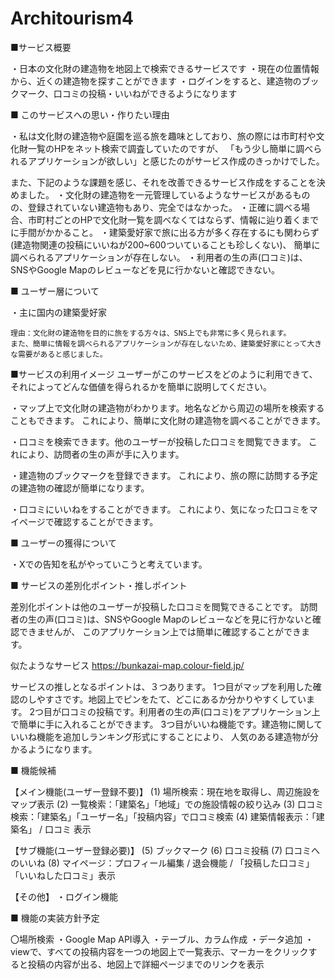 # Architourism4

■サービス概要

・日本の文化財の建造物を地図上で検索できるサービスです
    ・現在の位置情報から、近くの建造物を探すことができます
    ・ログインをすると、建造物のブックマーク、口コミの投稿・いいねができるようになります


■ このサービスへの思い・作りたい理由

・私は文化財の建造物や庭園を巡る旅を趣味としており、旅の際には市町村や文化財一覧のHPをネット検索で調査していたのですが、
「もう少し簡単に調べられるアプリケーションが欲しい」と感じたのがサービス作成のきっかけでした。

また、下記のような課題を感じ、それを改善できるサービス作成をすることを決めました。
	・文化財の建造物を一元管理しているようなサービスがあるものの、登録されていない建造物もあり、完全ではなかった。
	・正確に調べる場合、市町村ごとのHPで文化財一覧を調べなくてはならず、情報に辿り着くまでに手間がかかること。
	・建築愛好家で旅に出る方が多く存在するにも関わらず(建造物関連の投稿にいいねが200~600ついていることも珍しくない)、
		簡単に調べられるアプリケーションが存在しない。
	・利用者の生の声(口コミ)は、SNSやGoogle Mapのレビューなどを見に行かないと確認できない。
	
	
■ ユーザー層について

・主に国内の建築愛好家

	理由：文化財の建造物を目的に旅をする方々は、SNS上でも非常に多く見られます。
	また、簡単に情報を調べられるアプリケーションが存在しないため、建築愛好家にとって大きな需要があると感じました。



■サービスの利用イメージ
ユーザーがこのサービスをどのように利用できて、それによってどんな価値を得られるかを簡単に説明してください。

・マップ上で文化財の建造物がわかります。地名などから周辺の場所を検索することもできます。
これにより、簡単に文化財の建造物を調べることができます。

・口コミを検索できます。他のユーザーが投稿した口コミを閲覧できます。
これにより、訪問者の生の声が手に入ります。

・建造物のブックマークを登録できます。
これにより、旅の際に訪問する予定の建造物の確認が簡単になります。

・口コミにいいねをすることができます。
これにより、気になった口コミをマイページで確認することができます。


■ ユーザーの獲得について

・Xでの告知を私がやっていこうと考えています。



■ サービスの差別化ポイント・推しポイント


差別化ポイントは他のユーザーが投稿した口コミを閲覧できることです。
訪問者の生の声(口コミ)は、SNSやGoogle Mapのレビューなどを見に行かないと確認できませんが、
このアプリケーション上では簡単に確認することができます。

似たようなサービス
https://bunkazai-map.colour-field.jp/


サービスの推しとなるポイントは、３つあります。
1つ目がマップを利用した確認のしやすさです。地図上でピンをたて、どこにあるか分かりやすくしています。
2つ目が口コミの投稿です。利用者の生の声(口コミ)をアプリケーション上で簡単に手に入れることができます。
3つ目がいいね機能です。建造物に関していいね機能を追加しランキング形式にすることにより、
人気のある建造物が分かるようになります。


■ 機能候補

【メイン機能(ユーザー登録不要)】
(1) 場所検索：現在地を取得し、周辺施設をマップ表示
(2) 一覧検索：「建築名」「地域」での施設情報の絞り込み
(3) 口コミ検索：「建築名」「ユーザー名」「投稿内容」で口コミ検索
(4) 建築情報表示：「建築名」 / 口コミ 表示


【サブ機能(ユーザー登録必要)】
(5) ブックマーク
(6) 口コミ投稿
(7) 口コミへのいいね
(8) マイページ：プロフィール編集 / 退会機能 / 「投稿した口コミ」「いいねした口コミ」表示


【その他】
・ログイン機能



■ 機能の実装方針予定

〇場所検索
	・Google Map API導入
	・テーブル、カラム作成
	・データ追加
	・viewで、すべての投稿内容を一つの地図上で一覧表示、マーカーをクリックすると投稿の内容が出る、地図上で詳細ページまでのリンクを表示

